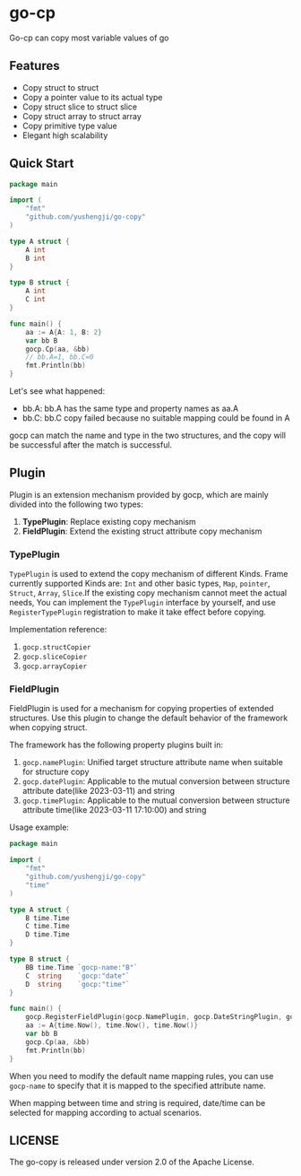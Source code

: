  # go-cp
Go-cp can copy most variable values of go

## Features
- Copy struct to struct
- Copy a pointer value to its actual type
- Copy struct slice to struct slice
- Copy struct array to struct array
- Copy primitive type value
- Elegant high scalability

## Quick Start
```go
package main

import (
	"fmt"
	"github.com/yushengji/go-copy"
)

type A struct {
	A int
	B int
}

type B struct {
	A int
	C int
}

func main() {
	aa := A{A: 1, B: 2}
	var bb B
	gocp.Cp(aa, &bb)
	// bb.A=1, bb.C=0
	fmt.Println(bb)
}

```
Let's see what happened:
- bb.A: bb.A has the same type and property names as aa.A
- bb.C: bb.C copy failed because no suitable mapping could be found in A

gocp can match the name and type in the two structures, and the copy will be successful after the match is successful.

## Plugin
Plugin is an extension mechanism provided by gocp, which are mainly divided into the following two types:
1. **TypePlugin**: Replace existing copy mechanism
2. **FieldPlugin**: Extend the existing struct attribute copy mechanism

### TypePlugin
`TypePlugin` is used to extend the copy mechanism of different Kinds. Frame currently supported Kinds are: `Int` and other basic types,
`Map`, `pointer`, `Struct`, `Array`, `Slice`.If the existing copy mechanism cannot meet the actual needs, You can implement the `TypePlugin` 
interface by yourself, and use `RegisterTypePlugin` registration to make it take effect before copying.

Implementation reference:
1. `gocp.structCopier`
2. `gocp.sliceCopier`
3. `gocp.arrayCopier`

### FieldPlugin
FieldPlugin is used for a mechanism for copying properties of extended structures. Use this plugin to change the default behavior of
the framework when copying struct. 

The framework has the following property plugins built in:
1. `gocp.namePlugin`: Unified target structure attribute name when suitable for structure copy
2. `gocp.datePlugin`: Applicable to the mutual conversion between structure attribute date(like 2023-03-11) and string
3. `gocp.timePlugin`: Applicable to the mutual conversion between structure attribute time(like 2023-03-11 17:10:00) and string

Usage example:
``` go
package main

import (
	"fmt"
	"github.com/yushengji/go-copy"
	"time"
)

type A struct {
	B time.Time
	C time.Time
	D time.Time
}

type B struct {
	BB time.Time `gocp-name:"B"`
	C  string    `gocp:"date"`
	D  string    `gocp:"time"`
}

func main() {
	gocp.RegisterFieldPlugin(gocp.NamePlugin, gocp.DateStringPlugin, gocp.TimeStringPlugin)
	aa := A{time.Now(), time.Now(), time.Now()}
	var bb B
	gocp.Cp(aa, &bb)
	fmt.Println(bb)
}
```
When you need to modify the default name mapping rules, you can use `gocp-name` to specify that it is mapped
to the specified attribute name.

When mapping between time and string is required, date/time can be selected 
for mapping according to actual scenarios.

## LICENSE
The go-copy is released under version 2.0 of the Apache License.